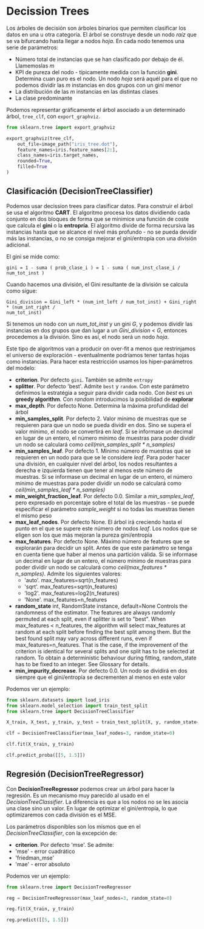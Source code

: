 # Decission Trees

Los árboles de decisión son árboles binarios que permiten clasificar los datos en una u otra categoría. El árbol se construye desde un nodo _raíz_ que se va bifurcando hasta llegar a nodos _hoja_. En cada nodo tenemos una serie de parámetros:
- Número total de instancias que se han clasificado por debajo de él. Llamemoslas _m_
- KPI de pureza del nodo - típicamente medida con la función __gini__. Determina cuan puro es el nodo. Un nodo _hoja_ será aquél para el que no podemos dividir las _m_ instancias en dos grupos con un gini menor
- La distribución de las _m_ instancias en las distintas clases
- La clase predominante

Podemos representar gráficamente el árbol asociado a un determinado árbol, `tree_clf`, con `export_graphviz`. 

```py
from sklearn.tree import export_graphviz

export_graphviz(tree_clf,
    out_file=image_path("iris_tree.dot"),
    feature_names=iris.feature_names[2:],
    class_names=iris.target_names,
    rounded=True,
    filled=True
)
```
## Clasificación (DecisionTreeClassifier)

Podemos usar decission trees para clasificar datos. Para construir el árbol se usa el algoritmo __CART__. El algoritmo procesa los datos dividiendo cada conjunto en dos bloques de forma que se minimice una función de coste que calcula el __gini__ o la __entropría__. El algoritmo divide de forma recursiva las instancias hasta que se alcance el nivel más profundo - no se pueda devidir más las instancias, o no se consiga mejorar el gini/entropía con una división adicional.

El gini se mide como:

```
gini = 1 - suma ( prob_clase_i ) = 1 - suma ( num_inst_clase_i / num_tot_inst )
```

Cuando hacemos una división, el Gini resultante de la división se calcula como sigue:

```
Gini_division = Gini_left * (num_int_left / num_tot_inst) + Gini_right * (num_int_right / 
num_tot_inst)
```

Si tenemos un nodo con un _num_tot_inst_ y un gini _G_, y podemos dividir las instancias en dos grupos que dan lugar a un _Gini_division_ < _G_, entonces procedemos a la división. Sino es así, el nodo será un nodo _hoja_.

Este tipo de algoritmos van a producir on over-fit a menos que restrinjamos el universo de exploración - eventualmente podríamos tener tantas hojas como instancias. Para hacer esta restricción usamos los hiper-parámetros del modelo:

- __criterion__. Por defecto `gini`. También se admite `entropy`
- __splitter__. Por defecto 'best'. Admite `best` y `random`. Con este parámetro definimos la estratégia a seguir para dividir cada nodo. Con _best_ es un __greedy algorithm__. Con _random_ introducimos la posibilidad de __explorar__ 
- __max_depth__. Por defecto None. Determina la máxima profundidad del árbol
- __min_samples_split__. Por defecto 2. Valor mínimo de muestras que se requieren para que un nodo se pueda dividir en dos. Sino se supera el valor mínimo, el nodo se convertirá en _leaf_. Si se informase un decimal en lugar de un entero, el número mínimo de muestras para poder dividir un nodo se calculará como _ceil(min_samples_split * n_samples)_
- __min_samples_leaf__. Por defecto 1. Mínimo número de muestras que se requieren en un nodo para que se le considere _leaf_. Para poder hacer una división, en cualquier nivel del árbol, los nodos resultantes a derecha e izquierda tienen que tener al menos este número de muestras. Si se informase un decimal en lugar de un entero, el número mínimo de muestras para poder dividir un nodo se calculará como _ceil(min_samples_leaf * n_samples)_
- __min_weight_fraction_leaf__. Por defecto 0.0. Similar a _min_samples_leaf_, pero expresado en porcentaje sobre el total de las muestras - se puede especificar el parámetro _sample_weight_ si no todas las muestras tienen el mismo peso
- __max_leaf_nodes__. Por defecto None. El árbol irá creciendo hasta el punto en el que se supere este número de nodos _leaf_. Los nodos que se eligen son los que más mejoran la pureza gini/entropía
- __max_features__. Por defecto None. Máximo número de features que se explorarán para decidir un split. Antes de que este parámetro se tenga en cuenta tiene que haber al menos una partición válida. Si se informase un decimal en lugar de un entero, el número mínimo de muestras para poder dividir un nodo se calculará como _ceil(max_features * n_samples)_. Admite los siguientes valores:
    - 'auto'. max_features=sqrt(n_features)
    - 'sqrt'. max_features=sqrt(n_features)
    - 'log2'. max_features=log2(n_features)
    - 'None'. max_features=n_features
- __random_state__ int, RandomState instance, default=None
Controls the randomness of the estimator. The features are always randomly permuted at each split, even if splitter is set to "best". When max_features < n_features, the algorithm will select max_features at random at each split before finding the best split among them. But the best found split may vary across different runs, even if max_features=n_features. That is the case, if the improvement of the criterion is identical for several splits and one split has to be selected at random. To obtain a deterministic behaviour during fitting, random_state has to be fixed to an integer. See Glossary for details.
- __min_impurity_decrease__. Por defecto 0.0. Un nodo se dividirá en dos siempre que el gini/entropía se decrementen al menos en este valor

Podemos ver un ejemplo:

```py
from sklearn.datasets import load_iris
from sklearn.model_selection import train_test_split
from sklearn.tree import DecisionTreeClassifier

X_train, X_test, y_train, y_test = train_test_split(X, y, random_state=0)

clf = DecisionTreeClassifier(max_leaf_nodes=3, random_state=0)

clf.fit(X_train, y_train)

clf.predict_proba([[5, 1.5]])
```

## Regresión (DecisionTreeRegressor)

Con __DecisionTreeRegressor__ podemos crear un árbol para hacer la regresión. Es un mecanismo muy parecido al usado en el _DecisionTreeClassifier_. La diferencia es que a los nodos no se les asocia una clase sino un valor. En lugar de optimizar el gini/entropía, lo que optimizaremos con cada división es el MSE.

Los parámetros disponibles son los mismos que en el _DecisionTreeClassifier_, con la excepción de:

- __criterion__. Por defecto 'mse'. Se admite:
- 'mse' - error cuadrático
- 'friedman_mse'
- 'mae' - error absoluto

Podemos ver un ejemplo:

```py
from sklearn.tree import DecisionTreeRegressor

reg = DecisionTreeRegressor(max_leaf_nodes=3, random_state=0)

reg.fit(X_train, y_train)

reg.predict([[5, 1.5]])
```